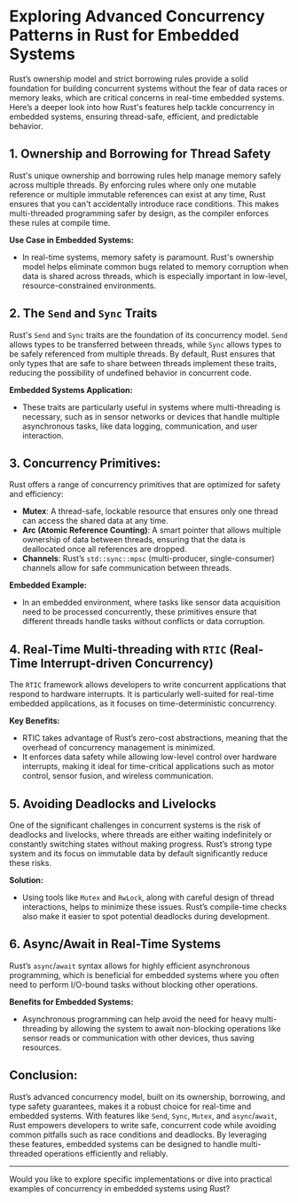 # Exploring Advanced Concurrency Patterns in Rust for Embedded Systems

Rust’s ownership model and strict borrowing rules provide a solid foundation for building concurrent systems without the fear of data races or memory leaks, which are critical concerns in real-time embedded systems. Here’s a deeper look into how Rust's features help tackle concurrency in embedded systems, ensuring thread-safe, efficient, and predictable behavior.

## 1. Ownership and Borrowing for Thread Safety
Rust's unique ownership and borrowing rules help manage memory safely across multiple threads. By enforcing rules where only one mutable reference or multiple immutable references can exist at any time, Rust ensures that you can't accidentally introduce race conditions. This makes multi-threaded programming safer by design, as the compiler enforces these rules at compile time.

**Use Case in Embedded Systems:**
- In real-time systems, memory safety is paramount. Rust's ownership model helps eliminate common bugs related to memory corruption when data is shared across threads, which is especially important in low-level, resource-constrained environments.

## 2. The `Send` and `Sync` Traits
Rust's `Send` and `Sync` traits are the foundation of its concurrency model. `Send` allows types to be transferred between threads, while `Sync` allows types to be safely referenced from multiple threads. By default, Rust ensures that only types that are safe to share between threads implement these traits, reducing the possibility of undefined behavior in concurrent code.

**Embedded Systems Application:**
- These traits are particularly useful in systems where multi-threading is necessary, such as in sensor networks or devices that handle multiple asynchronous tasks, like data logging, communication, and user interaction.

## 3. Concurrency Primitives:
Rust offers a range of concurrency primitives that are optimized for safety and efficiency:
- **Mutex**: A thread-safe, lockable resource that ensures only one thread can access the shared data at any time.
- **Arc (Atomic Reference Counting)**: A smart pointer that allows multiple ownership of data between threads, ensuring that the data is deallocated once all references are dropped.
- **Channels**: Rust’s `std::sync::mpsc` (multi-producer, single-consumer) channels allow for safe communication between threads.

**Embedded Example:**
- In an embedded environment, where tasks like sensor data acquisition need to be processed concurrently, these primitives ensure that different threads handle tasks without conflicts or data corruption.

## 4. Real-Time Multi-threading with `RTIC` (Real-Time Interrupt-driven Concurrency)
The `RTIC` framework allows developers to write concurrent applications that respond to hardware interrupts. It is particularly well-suited for real-time embedded applications, as it focuses on time-deterministic concurrency.

**Key Benefits:**
- RTIC takes advantage of Rust’s zero-cost abstractions, meaning that the overhead of concurrency management is minimized.
- It enforces data safety while allowing low-level control over hardware interrupts, making it ideal for time-critical applications such as motor control, sensor fusion, and wireless communication.

## 5. Avoiding Deadlocks and Livelocks
One of the significant challenges in concurrent systems is the risk of deadlocks and livelocks, where threads are either waiting indefinitely or constantly switching states without making progress. Rust’s strong type system and its focus on immutable data by default significantly reduce these risks.

**Solution:**
- Using tools like `Mutex` and `RwLock`, along with careful design of thread interactions, helps to minimize these issues. Rust’s compile-time checks also make it easier to spot potential deadlocks during development.

## 6. Async/Await in Real-Time Systems
Rust’s `async`/`await` syntax allows for highly efficient asynchronous programming, which is beneficial for embedded systems where you often need to perform I/O-bound tasks without blocking other operations.

**Benefits for Embedded Systems:**
- Asynchronous programming can help avoid the need for heavy multi-threading by allowing the system to await non-blocking operations like sensor reads or communication with other devices, thus saving resources.

## Conclusion:
Rust’s advanced concurrency model, built on its ownership, borrowing, and type safety guarantees, makes it a robust choice for real-time and embedded systems. With features like `Send`, `Sync`, `Mutex`, and `async`/`await`, Rust empowers developers to write safe, concurrent code while avoiding common pitfalls such as race conditions and deadlocks. By leveraging these features, embedded systems can be designed to handle multi-threaded operations efficiently and reliably.

---

Would you like to explore specific implementations or dive into practical examples of concurrency in embedded systems using Rust?
